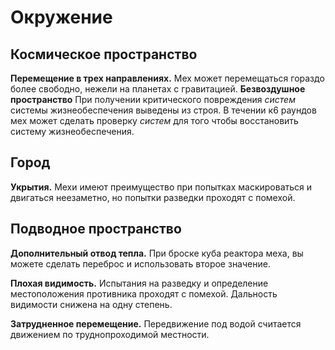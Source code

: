 # Окружение

## Космическое пространство

**Перемещение в трех направлениях.** Мех может перемещаться гораздо более свободно, нежели на планетах с гравитацией.
**Безвоздушное пространство** При получении критического повреждения *систем* системы жизнеобеспечения выведены из строя. В течении к6 раундов мех может сделать проверку *систем* для того чтобы восстановить систему жизнеобеспечения.

## Город

**Укрытия.** Мехи имеют преимущество при попытках маскироваться и двигаться неезаметно, но попытки разведки проходят с помехой.

## Подводное пространство

**Дополнительный отвод тепла.** При броске куба реактора меха, вы можете сделать переброс и использовать второе значение. 

**Плохая видимость.** Испытания на разведку и определение местоположения противника проходят с помехой. Дальность видимости снижена на одну степень.

**Затрудненное перемещение.** Передвижение под водой считается движением по труднопроходимой местности.


